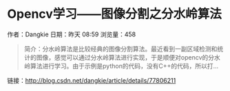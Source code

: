 # Opencv学习——图像分割之分水岭算法
作者：Dangkie
日期：昨天 08:59
浏览量：458
> 简介：分水岭算法是比较经典的图像分割算法。最近看到一副区域检测和统计的图像，感觉可以通过分水岭算法进行实现，于是顺便对opencv的分水岭算法进行学习。由于示例是python的代码，没有C++的代码，所以打...

 链接：http://blog.csdn.net/dangkie/article/details/77806211
